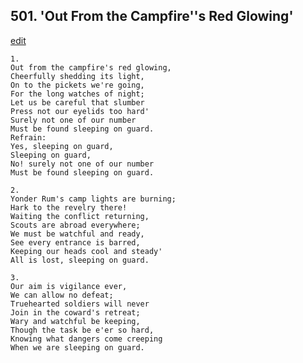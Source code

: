 
## 501.  'Out From the Campfire''s Red Glowing'
[edit](https://docs.google.com/document/d/1pNsxc76vGm_irU_3_KG0O59FoCx_0eVc/edit?mode=html)




    1.
    Out from the campfire's red glowing, 
    Cheerfully shedding its light, 
    On to the pickets we're going, 
    For the long watches of night; 
    Let us be careful that slumber 
    Press not our eyelids too hard' 
    Surely not one of our number 
    Must be found sleeping on guard. 
    Refrain:
    Yes, sleeping on guard, 
    Sleeping on guard, 
    No! surely not one of our number 
    Must be found sleeping on guard. 

    2.
    Yonder Rum's camp lights are burning; 
    Hark to the revelry there! 
    Waiting the conflict returning, 
    Scouts are abroad everywhere; 
    We must be watchful and ready, 
    See every entrance is barred, 
    Keeping our heads cool and steady' 
    All is lost, sleeping on guard. 

    3.
    Our aim is vigilance ever, 
    We can allow no defeat; 
    Truehearted soldiers will never 
    Join in the coward's retreat; 
    Wary and watchful be keeping, 
    Though the task be e'er so hard, 
    Knowing what dangers come creeping 
    When we are sleeping on guard.

